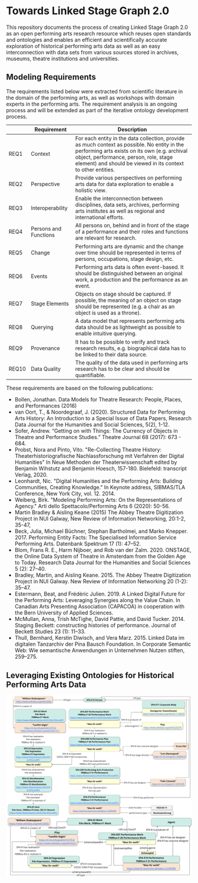 # Towards Linked Stage Graph 2.0
This repository documents the process of creating Linked Stage Graph 2.0 as an open performing arts research resource which reuses open standards and ontologies and enables an efficient and scientifically accurate exploration of historical performing arts data as well as an easy interconnection with data sets from various sources stored in archives, museums, theatre institutions and universities.
## Modeling Requirements

The requirements listed below were extracted from scientific literature in the domain of the performing arts, as well as workshops with domain experts in the performing arts. The requirement analysis is an ongoing process and will be extended as part of the iterative ontology development process. 

|   |Requirement|Description  |
| ------  | ------ | ------ |
| REQ1  | Context| For each entity in the data collection, provide as much context as possible. No entity in the performing arts exists on its own (e.g. archival object, performance, person, role, stage element) and should be viewed in its context to other entities.  |
|  REQ2 | Perspective | Provide various perspectives on performing arts data for data exploration to enable a holistic view.  |
| REQ3  | Interoperability | Enable the interconnection between disciplines, data sets, archives, performing arts institutes as well as regional and international efforts. |
| REQ4  |Persons and Functions  | All persons on, behind and in front of the stage of a performance and their roles and functions are relevant for research. |
| REQ5 | Change | Performing arts are dynamic and the change over time should be represented in terms of persons, occupations, stage design, etc. |
| REQ6  | Events | Performing arts data is often event-based. It should be distinguished between an original work, a production and the performance as an event.|
| REQ7  | Stage Elements | Objects on stage should be captured. If possible, the meaning of an object on stage should be represented (e.g. a chair as an object is used as a throne). |
| REQ8  | Querying | A data model that represents performing arts data should be as lightweight as possible to enable intuitive querying. |
| REQ9 |  Provenance| It has to be possible to verify and track research results, e.g. biographical data has to be linked to their data source. |
| REQ10  | Data Quality | The quality of the data used in performing arts research has to be clear and should be quantifiable. |

These requirements are based on the following publications: 
- Bollen, Jonathan. Data Models for Theatre Research: People, Places, and Performances (2016)
- van Oort, T., & Noordegraaf, J. (2020). Structured Data for Performing Arts History: An Introduction to a Special Issue of Data Papers, Research Data Journal for the Humanities and Social Sciences, 5(2), 1-12. 
- Sofer, Andrew. “Getting on with Things: The Currency of Objects in Theatre and Performance Studies.” Theatre Journal 68 (2017): 673 - 684. 
- Probst, Nora and Pinto, Vito. "Re-Collecting Theatre History: Theaterhistoriografische Nachlassforschung mit Verfahren der Digital Humanities" In Neue Methoden der Theaterwissenschaft edited by Benjamin Wihstutz and Benjamin Hoesch, 157-180. Bielefeld: transcript Verlag, 2020. 
- Leonhardt, Nic. "Digital Humanities and the Performing Arts: Building Communities, Creating Knowledge." In Keynote address, SIBMAS/TLA Conference, New York City, vol. 12. 2014.
- Weiberg, Birk. "Modeling Performing Arts: On the Representations of Agency." Arti dello Spettacolo/Performing Arts 6 (2020): 50-56.
- Martin Bradley & Aisling Keane (2015) The Abbey Theatre Digitization Project in NUI Galway, New Review of Information Networking, 20:1-2, 35-47, 
- Beck, Julia, Michael Büchner, Stephan Bartholmei, and Marko Knepper. 2017. Performing Entity Facts: The Specialised Information Service Performing Arts. Datenbank Spektrum 17 (1): 47–52.
- Blom, Frans R. E., Harm Nijboer, and Rob van der Zalm. 2020. ONSTAGE, the Online Data System of Theatre in Amsterdam from the Golden Age to Today. Research Data Journal for the Humanities and Social Sciences 5 (2): 27–40. 
- Bradley, Martin, and Aisling Keane. 2015. The Abbey Theatre Digitization Project in NUI Galway. New Review of Information Networking 20 (1-2): 35–47.
- Estermann, Beat, and Frédéric Julien. 2019. A Linked Digital Future for the Performing Arts: Leveraging Synergies along the Value Chain. In Canadian Arts Presenting Association (CAPACOA) in cooperation with the Bern University of Applied Sciences.
- McMullan, Anna, Trish McTighe, David Pattie, and David Tucker. 2014. Staging Beckett: constructing histories of performance. Journal of Beckett Studies 23 (1): 11–33.
- Thull, Bernhard, Kerstin Diwisch, and Vera Marz. 2015. Linked Data im digitalen Tanzarchiv der Pina Bausch Foundation. In Corporate Semantic Web: Wie semantische Anwendungen in Unternehmen Nutzen stiften, 259–275.

## Leveraging Existing Ontologies for Historical Performing Arts Data

![Figure 1](https://github.com/ISE-FIZKarlsruhe/LinkedStageGraph/blob/940205a7d053dfa6bc4df2fbd382cde349293c2f/LinkedStageGraph2.0/img/LSG_SPAmodeling_TopDown.jpg)
![Figure 2](https://github.com/ISE-FIZKarlsruhe/LinkedStageGraph/blob/940205a7d053dfa6bc4df2fbd382cde349293c2f/LinkedStageGraph2.0/img/LSG_SPAmodeling_BottomUp.jpg)
